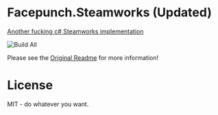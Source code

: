 # Facepunch.Steamworks (Updated)

[Another fucking c# Steamworks implementation](https://wiki.facepunch.com/steamworks/)

![Build All](https://github.com/Boy132/Facepunch.Steamworks/workflows/Build%20All/badge.svg)

Please see the [Original Readme](https://github.com/Facepunch/Facepunch.Steamworks/blob/master/README.md) for more information!

# License

MIT - do whatever you want.
